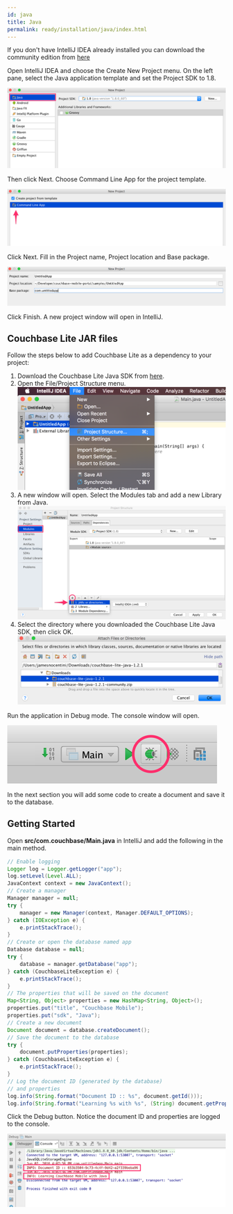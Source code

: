 ```yaml
---
id: java
title: Java
permalink: ready/installation/java/index.html
---
```


If you don't have IntelliJ IDEA already installed you can download the community edition from [here](https://www.jetbrains.com/idea/download/)

Open IntelliJ IDEA and choose the Create New Project menu. On the left pane, select the Java application template and set the Project SDK to 1.8.

![](img/cbl-java-new-proj.png)

Then click Next. Choose Command Line App for the project template.

![](img/cbl-java-project-template.png)

Click Next. Fill in the Project name, Project location and Base package.

![](img/cbl-java-project-detail.png)

Click Finish. A new project window will open in IntelliJ.

## Couchbase Lite JAR files

Follow the steps below to add Couchbase Lite as a dependency to your project:

1. Download the Couchbase Lite Java SDK from [here](http://www.couchbase.com/nosql-databases/downloads#couchbase-mobile).
2. Open the File/Project Structure menu.
	![](img/cbljava-project-structure.png)
3. A new window will open. Select the Modules tab and add a new Library from Java.
	![](img/cbljava-addlib.png)
4. Select the directory where you downloaded the Couchbase Lite Java SDK, then click OK.
	![](img/cbljava-dir.png)

Run the application in Debug mode. The console window will open.

![](img/cbljava-debug-mode.png)

In the next section you will add some code to create a document and save it to the database.

## Getting Started

Open **src/com.couchbase/Main.java** in IntelliJ and add the following in the main method.

```java
// Enable logging
Logger log = Logger.getLogger("app");
log.setLevel(Level.ALL);
JavaContext context = new JavaContext();
// Create a manager
Manager manager = null;
try {
    manager = new Manager(context, Manager.DEFAULT_OPTIONS);
} catch (IOException e) {
    e.printStackTrace();
}
// Create or open the database named app
Database database = null;
try {
    database = manager.getDatabase("app");
} catch (CouchbaseLiteException e) {
    e.printStackTrace();
}
// The properties that will be saved on the document
Map<String, Object> properties = new HashMap<String, Object>();
properties.put("title", "Couchbase Mobile");
properties.put("sdk", "Java");
// Create a new document
Document document = database.createDocument();
// Save the document to the database
try {
    document.putProperties(properties);
} catch (CouchbaseLiteException e) {
    e.printStackTrace();
}
// Log the document ID (generated by the database)
// and properties
log.info(String.format("Document ID :: %s", document.getId()));
log.info(String.format("Learning %s with %s", (String) document.getProperty("title"), (String) document.getProperty("sdk")));
```

Click the Debug button. Notice the document ID and properties are logged to the console.

![](img/cbljava-log.png)